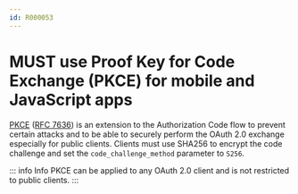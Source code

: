 ```yaml
---
id: R000053
---
```


# MUST use Proof Key for Code Exchange (PKCE) for mobile and JavaScript apps

[PKCE](https://oauth.net/2/pkce) ([RFC 7636](https://tools.ietf.org/html/rfc7636)) is an extension to the Authorization Code flow to prevent certain attacks and to be able to securely perform the OAuth 2.0 exchange especially for public clients.
Clients must use SHA256 to encrypt the code challenge and set the `code_challenge_method` parameter to `S256`.

::: info Info
PKCE can be applied to any OAuth 2.0 client and is not restricted to public clients.
:::
